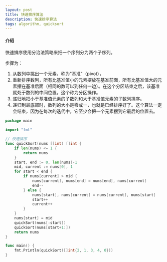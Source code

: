 ```yaml
---
layout: post
title: 快速排序算法
description: 快速排序算法
tags: algorithm, quicksort
---
```

#### 介绍
快速排序使用分治法策略来把一个序列分为两个子序列。

步骤为：

1. 从数列中挑出一个元素，称为"基准"（pivot），
2. 重新排序数列，所有比基准值小的元素摆放在基准前面，所有比基准值大的元素摆在基准后面（相同的数可以到任何一边）。在这个分区结束之后，该基准就处于数列的中间位置。这个称为分区操作。
3. 递归地把小于基准值元素的子数列和大于基准值元素的子数列排序。
4. 递归到最底部时，数列的大小是零或一，也就是已经排序好了。这个算法一定会结束，因为在每次的迭代中，它至少会把一个元素摆到它最后的位置去。

```go
package main

import "fmt"

// 快速排序
func quickSort(nums []int) []int {
	if len(nums) <= 1 {
		return nums
	}
	start, end := 0, len(nums)-1
	mid, current := nums[0], 1
	for start < end {
		if nums[current] > mid {
			nums[current], nums[end] = nums[end], nums[current]
			end--
		} else {
			nums[start], nums[current] = nums[current], nums[start]
			start++
			current++
		}
	}
	nums[start] = mid
	quickSort(nums[:start])
	quickSort(nums[start+1:])
	return nums
}

func main() {
	fmt.Println(quickSort([]int{2, 1, 3, 4, 0}))
}

```